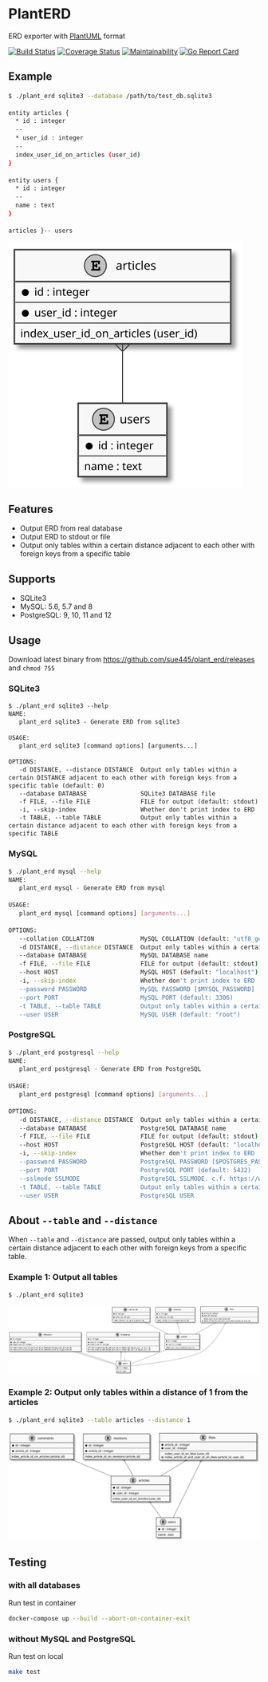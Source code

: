 # PlantERD
ERD exporter with [PlantUML](https://plantuml.com/) format

[![Build Status](https://github.com/sue445/plant_erd/workflows/test/badge.svg?branch=master)](https://github.com/sue445/plant_erd/actions?query=workflow%3Atest)
[![Coverage Status](https://coveralls.io/repos/github/sue445/plant_erd/badge.svg?branch=master)](https://coveralls.io/github/sue445/plant_erd?branch=master)
[![Maintainability](https://api.codeclimate.com/v1/badges/0a9432880ae3f992cc65/maintainability)](https://codeclimate.com/github/sue445/plant_erd/maintainability)
[![Go Report Card](https://goreportcard.com/badge/github.com/sue445/plant_erd)](https://goreportcard.com/report/github.com/sue445/plant_erd)

## Example
```bash
$ ./plant_erd sqlite3 --database /path/to/test_db.sqlite3

entity articles {
  * id : integer
  --
  * user_id : integer
  --
  index_user_id_on_articles (user_id)
}

entity users {
  * id : integer
  --
  name : text
}

articles }-- users
```

![example](./img/example.svg)

## Features
* Output ERD from real database
* Output ERD to stdout or file
* Output only tables within a certain distance adjacent to each other with foreign keys from a specific table

## Supports
* SQLite3
* MySQL: 5.6, 5.7 and 8
* PostgreSQL: 9, 10, 11 and 12

## Usage
Download latest binary from https://github.com/sue445/plant_erd/releases and `chmod 755`

### SQLite3
```
$ ./plant_erd sqlite3 --help
NAME:
   plant_erd sqlite3 - Generate ERD from sqlite3

USAGE:
   plant_erd sqlite3 [command options] [arguments...]

OPTIONS:
   -d DISTANCE, --distance DISTANCE  Output only tables within a certain DISTANCE adjacent to each other with foreign keys from a specific table (default: 0)
   --database DATABASE               SQLite3 DATABASE file
   -f FILE, --file FILE              FILE for output (default: stdout)
   -i, --skip-index                  Whether don't print index to ERD
   -t TABLE, --table TABLE           Output only tables within a certain distance adjacent to each other with foreign keys from a specific TABLE
```

### MySQL
```bash
$ ./plant_erd mysql --help
NAME:
   plant_erd mysql - Generate ERD from mysql

USAGE:
   plant_erd mysql [command options] [arguments...]

OPTIONS:
   --collation COLLATION             MySQL COLLATION (default: "utf8_general_ci")
   -d DISTANCE, --distance DISTANCE  Output only tables within a certain DISTANCE adjacent to each other with foreign keys from a specific table (default: 0)
   --database DATABASE               MySQL DATABASE name
   -f FILE, --file FILE              FILE for output (default: stdout)
   --host HOST                       MySQL HOST (default: "localhost")
   -i, --skip-index                  Whether don't print index to ERD
   --password PASSWORD               MySQL PASSWORD [$MYSQL_PASSWORD]
   --port PORT                       MySQL PORT (default: 3306)
   -t TABLE, --table TABLE           Output only tables within a certain distance adjacent to each other with foreign keys from a specific TABLE
   --user USER                       MySQL USER (default: "root")
```

### PostgreSQL
```bash
$ ./plant_erd postgresql --help
NAME:
   plant_erd postgresql - Generate ERD from PostgreSQL

USAGE:
   plant_erd postgresql [command options] [arguments...]

OPTIONS:
   -d DISTANCE, --distance DISTANCE  Output only tables within a certain DISTANCE adjacent to each other with foreign keys from a specific table (default: 0)
   --database DATABASE               PostgreSQL DATABASE name
   -f FILE, --file FILE              FILE for output (default: stdout)
   --host HOST                       PostgreSQL HOST (default: "localhost")
   -i, --skip-index                  Whether don't print index to ERD
   --password PASSWORD               PostgreSQL PASSWORD [$POSTGRES_PASSWORD]
   --port PORT                       PostgreSQL PORT (default: 5432)
   --sslmode SSLMODE                 PostgreSQL SSLMODE. c.f. https://www.postgresql.org/docs/current/libpq-connect.html#LIBPQ-PARAMKEYWORDS (default: "disable")
   -t TABLE, --table TABLE           Output only tables within a certain distance adjacent to each other with foreign keys from a specific TABLE
   --user USER                       PostgreSQL USER
```

## About `--table` and `--distance`
When `--table` and `--distance` are passed, output only tables within a certain distance adjacent to each other with foreign keys from a specific table.

### Example 1: Output all tables
```bash
$ ./plant_erd sqlite3
```

![example all](img/example-all.svg)

### Example 2: Output only tables within a distance of 1 from the articles
```bash
$ ./plant_erd sqlite3 --table articles --distance 1
```

![example distance 1 from articles](img/example-distance-1-from-articles.svg)

## Testing
### with all databases
Run test in container

```bash
docker-compose up --build --abort-on-container-exit
```

### without MySQL and PostgreSQL
Run test on local

```bash
make test
```
